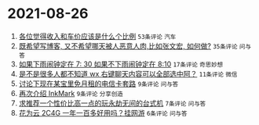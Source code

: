 # 2021-08-26

1. [各位觉得收入和车价应该是什么个比例](https://www.v2ex.com/t/798059) `53条评论` `汽车`
1. [既希望写博客, 又不希望哪天被人恶意人肉,比如张文宏, 如何做?](https://www.v2ex.com/t/798073) `35条评论` `问与答`
1. [如果下雨闹钟定在 7: 30 如果不下雨闹钟定在 8:10](https://www.v2ex.com/t/798075) `17条评论` `奇思妙想`
1. [是不是很多人都不知道 wx 右键聊天内容可以全部选中阿？](https://www.v2ex.com/t/798077) `11条评论` `微信`
1. [讨论下现在某宝里免月租的电信卡套路](https://www.v2ex.com/t/798080) `9条评论` `问与答`
1. [再次介绍 InkMark](https://www.v2ex.com/t/798060) `9条评论` `分享创造`
1. [求推荐一个性价比高一点的玩永劫无间的台式机](https://www.v2ex.com/t/798078) `7条评论` `问与答`
1. [花为云 2C4G 一年一百多好用吗？挂网游](https://www.v2ex.com/t/798072) `6条评论` `问与答`
